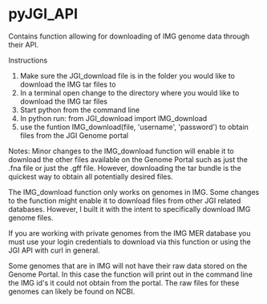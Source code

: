 # pyJGI_API
Contains function allowing for downloading of IMG genome data through their API.

Instructions
1) Make sure the JGI_download file is in the folder you would like to download the IMG tar files to
2) In a terminal open change to the directory where you would like to download the IMG tar files
3) Start python from the command line
4) In python run: from JGI_download import IMG_download
5) use the funtion IMG_download(file, 'username', 'password') to obtain files from the JGI Genome portal


Notes:
Minor changes to the IMG_download function will enable it to download the other files available on the Genome Portal such as just the .fna file or just the .gff file. However, downloading the tar bundle is the quickest way to obtain all potentially desired files.

The IMG_download function only works on genomes in IMG. Some changes to the function might enable it to download files from other JGI related databases. However, I built it with the intent to specifically download IMG genome files.

If you are working with private genomes from the IMG MER database you must use your login credentials to download via this function or using the JGI API with curl in general.

Some genomes that are in IMG will not have their raw data stored on the Genome Portal. In this case the function will print out in the command line the IMG id's it could not obtain from the portal. The raw files for these genomes can likely be found on NCBI.


